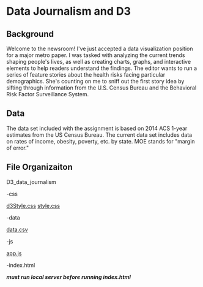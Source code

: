 # Data Journalism and D3

## Background

Welcome to the newsroom! I've just accepted a data visualization position for a major metro paper. I was tasked with analyzing the current trends shaping people's lives, as well as creating charts, graphs, and interactive elements to help readers understand the findings.
The editor wants to run a series of feature stories about the health risks facing particular demographics. She's counting on me to sniff out the first story idea by sifting through information from the U.S. Census Bureau and the Behavioral Risk Factor Surveillance System.

## Data

The data set included with the assignment is based on 2014 ACS 1-year estimates from the US Census Bureau. The current data set includes data on rates of income, obesity, poverty, etc. by state. MOE stands for "margin of error."

## File Organizaiton

D3_data_journalism

-css

[d3Style.css](https://github.com/Corters22/D3-Challenge/blob/main/D3_data_journalism/css/d3Style.css)
[style.css](https://github.com/Corters22/D3-Challenge/blob/main/D3_data_journalism/css/style.css)
  
-data

[data.csv](https://github.com/Corters22/D3-Challenge/blob/main/D3_data_journalism/data/data.csv)
  
-js

[app.js](https://github.com/Corters22/D3-Challenge/blob/main/D3_data_journalism/js/app.js)
 
-index.html

***must run local server before running index.html***

